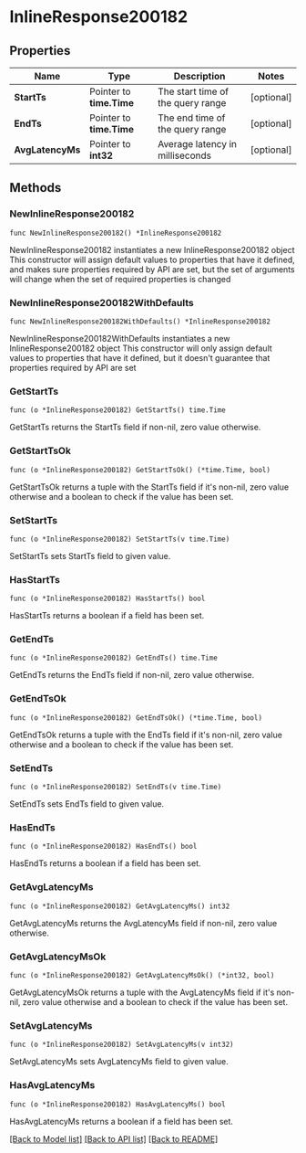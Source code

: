 # InlineResponse200182

## Properties

Name | Type | Description | Notes
------------ | ------------- | ------------- | -------------
**StartTs** | Pointer to **time.Time** | The start time of the query range | [optional] 
**EndTs** | Pointer to **time.Time** | The end time of the query range | [optional] 
**AvgLatencyMs** | Pointer to **int32** | Average latency in milliseconds | [optional] 

## Methods

### NewInlineResponse200182

`func NewInlineResponse200182() *InlineResponse200182`

NewInlineResponse200182 instantiates a new InlineResponse200182 object
This constructor will assign default values to properties that have it defined,
and makes sure properties required by API are set, but the set of arguments
will change when the set of required properties is changed

### NewInlineResponse200182WithDefaults

`func NewInlineResponse200182WithDefaults() *InlineResponse200182`

NewInlineResponse200182WithDefaults instantiates a new InlineResponse200182 object
This constructor will only assign default values to properties that have it defined,
but it doesn't guarantee that properties required by API are set

### GetStartTs

`func (o *InlineResponse200182) GetStartTs() time.Time`

GetStartTs returns the StartTs field if non-nil, zero value otherwise.

### GetStartTsOk

`func (o *InlineResponse200182) GetStartTsOk() (*time.Time, bool)`

GetStartTsOk returns a tuple with the StartTs field if it's non-nil, zero value otherwise
and a boolean to check if the value has been set.

### SetStartTs

`func (o *InlineResponse200182) SetStartTs(v time.Time)`

SetStartTs sets StartTs field to given value.

### HasStartTs

`func (o *InlineResponse200182) HasStartTs() bool`

HasStartTs returns a boolean if a field has been set.

### GetEndTs

`func (o *InlineResponse200182) GetEndTs() time.Time`

GetEndTs returns the EndTs field if non-nil, zero value otherwise.

### GetEndTsOk

`func (o *InlineResponse200182) GetEndTsOk() (*time.Time, bool)`

GetEndTsOk returns a tuple with the EndTs field if it's non-nil, zero value otherwise
and a boolean to check if the value has been set.

### SetEndTs

`func (o *InlineResponse200182) SetEndTs(v time.Time)`

SetEndTs sets EndTs field to given value.

### HasEndTs

`func (o *InlineResponse200182) HasEndTs() bool`

HasEndTs returns a boolean if a field has been set.

### GetAvgLatencyMs

`func (o *InlineResponse200182) GetAvgLatencyMs() int32`

GetAvgLatencyMs returns the AvgLatencyMs field if non-nil, zero value otherwise.

### GetAvgLatencyMsOk

`func (o *InlineResponse200182) GetAvgLatencyMsOk() (*int32, bool)`

GetAvgLatencyMsOk returns a tuple with the AvgLatencyMs field if it's non-nil, zero value otherwise
and a boolean to check if the value has been set.

### SetAvgLatencyMs

`func (o *InlineResponse200182) SetAvgLatencyMs(v int32)`

SetAvgLatencyMs sets AvgLatencyMs field to given value.

### HasAvgLatencyMs

`func (o *InlineResponse200182) HasAvgLatencyMs() bool`

HasAvgLatencyMs returns a boolean if a field has been set.


[[Back to Model list]](../README.md#documentation-for-models) [[Back to API list]](../README.md#documentation-for-api-endpoints) [[Back to README]](../README.md)


